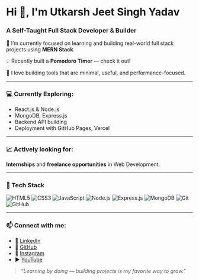 # Hi 👋, I'm Utkarsh Jeet Singh Yadav

### A Self-Taught Full Stack Developer & Builder

🚀 I’m currently focused on learning and building real-world full stack projects using **MERN Stack**.

💡 Recently built a **Pomodoro Timer** — check it out!

🎯 I love building tools that are minimal, useful, and performance-focused.

---

### 💻 Currently Exploring:
- React.js & Node.js  
- MongoDB, Express.js  
- Backend API building  
- Deployment with GitHub Pages, Vercel  

---

### 📈 Actively looking for:
**Internships** and **freelance opportunities** in Web Development.

---

### 🧰 Tech Stack
![HTML5](https://img.shields.io/badge/-HTML5-E34F26?style=flat&logo=html5&logoColor=white)
![CSS3](https://img.shields.io/badge/-CSS3-1572B6?style=flat&logo=css3)
![JavaScript](https://img.shields.io/badge/-JavaScript-F7DF1E?style=flat&logo=javascript&logoColor=black)
![Node.js](https://img.shields.io/badge/-Node.js-339933?style=flat&logo=node.js&logoColor=white)
![Express.js](https://img.shields.io/badge/-Express.js-000000?style=flat&logo=express)
![MongoDB](https://img.shields.io/badge/-MongoDB-47A248?style=flat&logo=mongodb&logoColor=white)
![Git](https://img.shields.io/badge/-Git-F05032?style=flat&logo=git&logoColor=white)
![GitHub](https://img.shields.io/badge/-GitHub-181717?style=flat&logo=github)

---

### 📫 Connect with me:
- 🔗 [LinkedIn](https://linkedin.com/in/utkarshjeet)
- 🐙 [GitHub](https://github.com/utkarshjeet)
- 📸 [Instagram](https://instagram.com/utkarshjeet)
- ▶️ [YouTube](https://youtube.com/@utkarshjeet)

> _“Learning by doing — building projects is my favorite way to grow.”_
